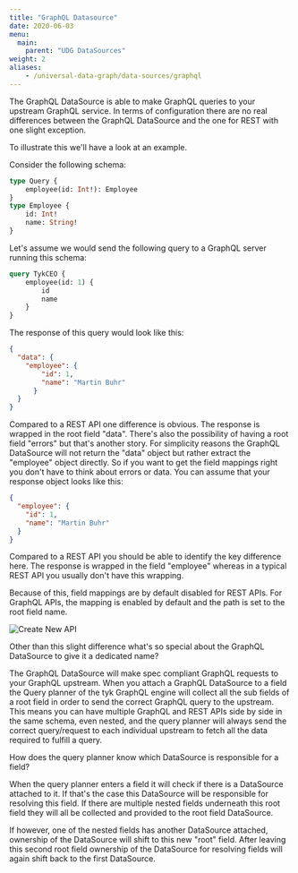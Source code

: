 ```yaml
---
title: "GraphQL Datasource"
date: 2020-06-03
menu:
  main:
    parent: "UDG DataSources"
weight: 2
aliases:
    - /universal-data-graph/data-sources/graphql
---
```


The GraphQL DataSource is able to make GraphQL queries to your upstream GraphQL service.
In terms of configuration there are no real differences between the GraphQL DataSource and the one for REST with one slight exception.

To illustrate this we'll have a look at an example.

Consider the following schema:

```graphql
type Query {
    employee(id: Int!): Employee
}
type Employee {
    id: Int!
    name: String!
}
```

Let's assume we would send the following query to a GraphQL server running this schema:

```graphql
query TykCEO {
    employee(id: 1) {
        id
        name
    }
}
```

The response of this query would look like this:

```json
{
  "data": {
    "employee": {
        "id": 1,
        "name": "Martin Buhr"
      }
  }
}
```

Compared to a REST API one difference is obvious. The response is wrapped in the root field "data".
There's also the possibility of having a root field "errors" but that's another story.
For simplicity reasons the GraphQL DataSource will not return the "data" object but rather extract the "employee" object directly.
So if you want to get the field mappings right you don't have to think about errors or data.
You can assume that your response object looks like this:

````json
{
  "employee": {
    "id": 1,
    "name": "Martin Buhr"
  }
}
````

Compared to a REST API you should be able to identify the key difference here.
The response is wrapped in the field "employee" whereas in a typical REST API you usually don't have this wrapping.

Because of this, field mappings are by default disabled for REST APIs.
For GraphQL APIs, the mapping is enabled by default and the path is set to the root field name.

![Create New API](/docs/img/dashboard/udg/datasources/graphql_1.png)

Other than this slight difference what's so special about the GraphQL DataSource to give it a dedicated name?

The GraphQL DataSource will make spec compliant GraphQL requests to your GraphQL upstream.
When you attach a GraphQL DataSource to a field the Query planner of the tyk GraphQL engine will collect all the sub fields of a root field in order to send the correct GraphQL query to the upstream.
This means you can have multiple GraphQL and REST APIs side by side in the same schema, even nested, and the query planner will always send the correct query/request to each individual upstream to fetch all the data required to fulfill a query.

How does the query planner know which DataSource is responsible for a field?

When the query planner enters a field it will check if there is a DataSource attached to it.
If that's the case this DataSource will be responsible for resolving this field.
If there are multiple nested fields underneath this root field they will all be collected and provided to the root field DataSource.

If however, one of the nested fields has another DataSource attached, ownership of the DataSource will shift to this new "root" field.
After leaving this second root field ownership of the DataSource for resolving fields will again shift back to the first DataSource.